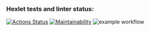 ### Hexlet tests and linter status:
[![Actions Status](https://github.com/NickLebedev96/java-project-lvl1/workflows/hexlet-check/badge.svg)](https://github.com/NickLebedev96/java-project-lvl1/actions)
[![Maintainability](https://api.codeclimate.com/v1/badges/a99a88d28ad37a79dbf6/maintainability)](https://codeclimate.com/github/codeclimate/codeclimate/maintainability)
![example workflow](https://github.com/NickLebedev96/java-project-lvl1/actions/workflows/main.yml/badge.svg)

